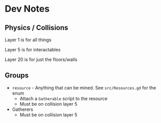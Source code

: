 # Dev Notes

## Physics / Collisions
Layer 1 is for all things

Layer 5 is for interactables

Layer 20 is for just the floors/walls

## Groups
- `resource` - Anything that can be mined. See `src/Resources.gd` for the enum
  - Attach a `Gatherable` script to the resource
  - Must be on collision layer 5
- Gatherers
  - Must be on collision layer 5